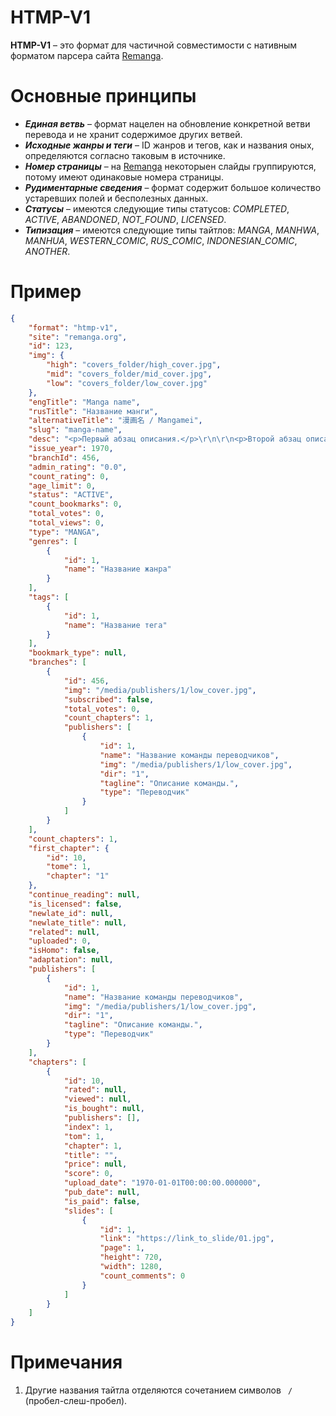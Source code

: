 # HTMP-V1
**HTMP-V1** – это формат для частичной совместимости с нативным форматом парсера сайта [Remanga](https://remanga.org/).

# Основные принципы
* _**Единая ветвь**_ – формат нацелен на обновление конкретной ветви перевода и не хранит содержимое других ветвей.
* _**Исходные жанры и теги**_ – ID жанров и тегов, как и названия оных, определяются согласно таковым в источнике.
* _**Номер страницы**_ – на [Remanga](https://remanga.org/) некоторыен слайды группируются, потому имеют одинаковые номера страницы.
* _**Рудиментарные сведения**_ – формат содержит большое количество устаревших полей и бесполезных данных.
* _**Статусы**_ – имеются следующие типы статусов: _COMPLETED_, _ACTIVE_, _ABANDONED_, _NOT_FOUND_, _LICENSED_.
* _**Типизация**_ – имеются следующие типы тайтлов: _MANGA_, _MANHWA_, _MANHUA_, _WESTERN_COMIC_, _RUS_COMIC_, _INDONESIAN_COMIC_, _ANOTHER_.

# Пример
```json
{
	"format": "htmp-v1",
	"site": "remanga.org",
	"id": 123,
	"img": {
		"high": "covers_folder/high_cover.jpg",
		"mid": "covers_folder/mid_cover.jpg",
		"low": "covers_folder/low_cover.jpg"
	},
	"engTitle": "Manga name",
	"rusTitle": "Название манги",
	"alternativeTitle": "漫画名 / Mangamei",
	"slug": "manga-name",
	"desc": "<p>Первый абзац описания.</p>\r\n\r\n<p>Второй абзац описания.</p>",
	"issue_year": 1970,
	"branchId": 456,
	"admin_rating": "0.0",
	"count_rating": 0,
	"age_limit": 0,
	"status": "ACTIVE",
	"count_bookmarks": 0,
	"total_votes": 0,
	"total_views": 0,
	"type": "MANGA",
	"genres": [
		{
			"id": 1,
			"name": "Название жанра"
		}
	],
	"tags": [
		{
			"id": 1,
			"name": "Название тега"
		}
	],
	"bookmark_type": null,
	"branches": [
		{
			"id": 456,
			"img": "/media/publishers/1/low_cover.jpg",
			"subscribed": false,
			"total_votes": 0,
			"count_chapters": 1,
			"publishers": [
				{
					"id": 1,
					"name": "Название команды переводчиков",
					"img": "/media/publishers/1/low_cover.jpg",
					"dir": "1",
					"tagline": "Описание команды.",
					"type": "Переводчик"
				}
			]
		}
	],
	"count_chapters": 1,
	"first_chapter": {
		"id": 10,
		"tome": 1,
		"chapter": "1"
	},
	"continue_reading": null,
	"is_licensed": false,
	"newlate_id": null,
	"newlate_title": null,
	"related": null,
	"uploaded": 0,
	"isHomo": false,
	"adaptation": null,
	"publishers": [
		{
			"id": 1,
			"name": "Название команды переводчиков",
			"img": "/media/publishers/1/low_cover.jpg",
			"dir": "1",
			"tagline": "Описание команды.",
			"type": "Переводчик"
		}
	],
	"chapters": [
		{
			"id": 10,
			"rated": null,
			"viewed": null,
			"is_bought": null,
			"publishers": [],
			"index": 1,
			"tom": 1,
			"chapter": 1,
			"title": "",
			"price": null,
			"score": 0,
			"upload_date": "1970-01-01T00:00:00.000000",
			"pub_date": null,
			"is_paid": false,
			"slides": [
				{
					"id": 1,
					"link": "https://link_to_slide/01.jpg",
					"page": 1,
					"height": 720,
					"width": 1280,
					"count_comments": 0
				}
			]
		}
	]
}
```

# Примечания
1. Другие названия тайтла отделяются сочетанием символов ` / ` (пробел-слеш-пробел).